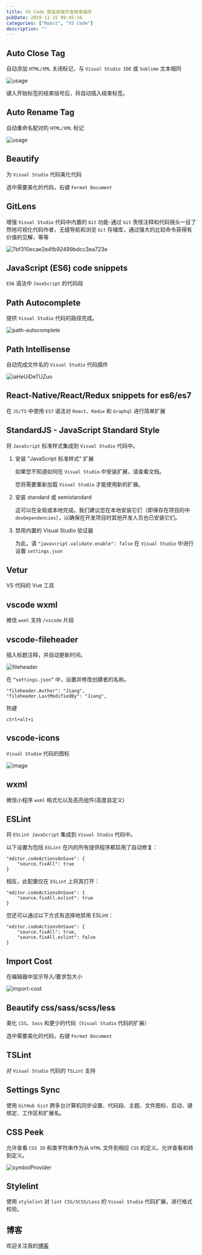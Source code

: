 ```yaml
---
title: VS Code 提高前端开发效率插件
pubDate: 2019-11-15 09:45:16
categories: ["React", "VS Code"]
description: ""
---
```


## Auto Close Tag

自动添加 `HTML/XML` 关闭标记，与 `Visual Studio IDE` 或 `Sublime` 文本相同

![usage](https://user-images.githubusercontent.com/16217324/76220978-5076ec00-6253-11ea-8a0c-3a45fbf8cad0.gif)

键入开始标签的结束括号后，将自动插入结束标签。

## Auto Rename Tag

自动重命名配对的 `HTML/XML` 标记

![usage](https://user-gold-cdn.xitu.io/2020/3/9/170bfe5fe438ed72?w=1440&h=938&f=gif&s=158502)

## Beautify

为 `Visual Studio` 代码美化代码

选中需要美化的代码，右键 `Format Document`

## GitLens

增强 `Visual Studio` 代码中内置的 `Git` 功能-通过 `Git` 责怪注释和代码镜头一目了然地可视化代码作者，无缝导航和浏览 `Git` 存储库，通过强大的比较命令获得有价值的见解，等等

![7bf310ecae2e4fb92499bdcc3ea723e](https://user-gold-cdn.xitu.io/2020/3/9/170bfe50b60cb655?w=683&h=118&f=png&s=5530)

## JavaScript (ES6) code snippets

`ES6` 语法中 `JavaScript` 的代码段

## Path Autocomplete

提供 `Visual Studio` 代码的路径完成。

![path-autocomplete](https://user-gold-cdn.xitu.io/2020/3/9/170bfe66dd619f57?w=817&h=439&f=gif&s=251155)

## Path Intellisense

自动完成文件名的 `Visual Studio` 代码插件

![iaHeUiDeTUZuo](https://user-gold-cdn.xitu.io/2020/3/9/170bfe66dd73b02d?w=480&h=270&f=gif&s=87934)

## React-Native/React/Redux snippets for es6/es7

在 `JS/TS` 中使用 `ES7` 语法对 `React`、`Redux` 和 `Graphql` 进行简单扩展

## StandardJS - JavaScript Standard Style

将 `JavaScript` 标准样式集成到 `Visual Studio` 代码中。

1. 安装 "JavaScript 标准样式" 扩展

   如果您不知道如何在 `Visual Studio` 中安装扩展，请查看文档。

   您将需要重新加载 `Visual Studio` 才能使用新的扩展。

2. 安装 standard 或 semistandard

   这可以在全局或本地完成。我们建议您在本地安装它们（即保存在项目的中 `devDependencies`），以确保在开发项目时其他开发人员也已安装它们。

3. 禁用内置的 Visual Studio 验证器

   为此，请 `"javascript.validate.enable": false` 在 `Visual Studio` 中进行设置 `settings.json`

## Vetur

VS 代码的 Vue 工具

## vscode wxml

微信 `wxml` 支持 `/vscode` 片段

## vscode-fileheader

插入标题注释，并自动更新时间。

![fileheader](https://user-gold-cdn.xitu.io/2020/3/9/170bfe7f0061bd4a?w=921&h=510&f=gif&s=120076)

在 `“settings.json”` 中，设置并修改创建者的名称。

```
"fileheader.Author": "Jiang",
"fileheader.LastModifiedBy": "Jiang",
```

热键

```
ctrl+alt+i
```

## vscode-icons

`Visual Studio` 代码的图标

![image](https://user-gold-cdn.xitu.io/2020/3/9/170bfe50cd3f173d?w=1920&h=1041&f=png&s=180390)

## wxml

微信小程序 `wxml` 格式化以及高亮组件(高度自定义)

## ESLint

将 `ESLint JavaScript` 集成到 `Visual Studio` 代码中。

以下设置为包括 `ESLint` 在内的所有提供程序都启用了自动修复：

```
"editor.codeActionsOnSave": {
    "source.fixAll": true
}
```

相反，此配置仅在 `ESLint` 上将其打开：

```
"editor.codeActionsOnSave": {
    "source.fixAll.eslint": true
}
```

您还可以通过以下方式有选择地禁用 ESLint：

```
"editor.codeActionsOnSave": {
    "source.fixAll": true,
    "source.fixAll.eslint": false
}
```

## Import Cost

在编辑器中显示导入/要求包大小

![import-cost](https://user-images.githubusercontent.com/16217324/76226912-799a7b00-6259-11ea-986b-a5613e35312c.gif)

## Beautify css/sass/scss/less

美化 `CSS`、`Sass` 和更少的代码（`Visual Studio` 代码的扩展）

选中需要美化的代码，右键 `Format Document`

## TSLint

对 `Visual Studio` 代码的 `TSLint` 支持

## Settings Sync

使用 `GitHub Gist` 跨多台计算机同步设置、代码段、主题、文件图标、启动、键绑定、工作区和扩展名。

## CSS Peek

允许查看 `CSS ID` 和类字符串作为从 `HTML` 文件到相应 `CSS` 的定义。允许查看和转到定义。

![symbolProvider](https://user-images.githubusercontent.com/16217324/76229270-e105fa00-625c-11ea-8b48-6a48506b725c.gif)

## Stylelint

使用 `stylelint` 对 `lint CSS/SCSS/Less` 的 `Visual Studio` 代码扩展，进行格式校验。

## 博客

欢迎关注我的[博客](https://github.com/xuya227939/LiuJiang-Blog)
